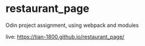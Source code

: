 # restaurant_page
Odin project assignment, using webpack and modules

live: https://tian-1800.github.io/restaurant_page/
